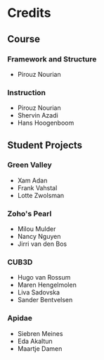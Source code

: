 # Credits

## Course

### Framework and Structure

* Pirouz Nourian

### Instruction

* Pirouz Nourian
* Shervin Azadi
* Hans Hoogenboom

## Student Projects

### Green Valley

* Xam Adan
* Frank Vahstal
* Lotte Zwolsman

### Zoho's Pearl

* Milou Mulder
* Nancy Nguyen
* Jirri van den Bos

### CUB3D

* Hugo van Rossum
* Maren Hengelmolen
* Liva Sadovska
* Sander Bentvelsen

### Apidae

* Siebren Meines
* Eda Akaltun
* Maartje Damen